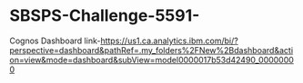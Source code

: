 # SBSPS-Challenge-5591-
Cognos Dashboard link-https://us1.ca.analytics.ibm.com/bi/?perspective=dashboard&pathRef=.my_folders%2FNew%2Bdashboard&action=view&mode=dashboard&subView=model0000017b53d42490_00000000
